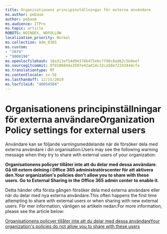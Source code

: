 ```yaml
---
title: Organisationens principinställningar för externa användare
ms.author: pebaum
author: pebaum
ms.audience: ITPro
ms.topic: article
ROBOTS: NOINDEX, NOFOLLOW
localization_priority: Normal
ms.collection: Adm_O365
ms.custom:
- "2674"
- "9000196"
ms.openlocfilehash: 18a313ef54d94374b475ebc7f98c8ad62c5b0ee7
ms.sourcegitcommit: 0f0186044a3597e42ad14c32ca58e7224344dcfa
ms.translationtype: MT
ms.contentlocale: sv-SE
ms.lasthandoff: 12/15/2019
ms.locfileid: "40054504"
---
```

# <a name="organization-policy-settings-for-external-users"></a><span data-ttu-id="943d3-102">Organisationens principinställningar för externa användare</span><span class="sxs-lookup"><span data-stu-id="943d3-102">Organization Policy settings for external users</span></span>

<span data-ttu-id="943d3-103">Användare kan se följande varningsmeddelande när de försöker dela med externa användare i din organisation:</span><span class="sxs-lookup"><span data-stu-id="943d3-103">Users may see the following warning message when they try to share with external users of your organization:</span></span> 

   <span data-ttu-id="943d3-104">**Organisationens policyer tillåter inte att du delar med dessa användare. Gå till extern delning i Office 365 administratörscenter för att aktivera den.**</span><span class="sxs-lookup"><span data-stu-id="943d3-104">**Your organization's policies don't allow you to share with these users. Go to External Sharing in the Office 365 admin center to enable it.**</span></span> 

<span data-ttu-id="943d3-105">Detta händer ofta första gången försöker dela med externa användare eller när du delar med nya externa användare.</span><span class="sxs-lookup"><span data-stu-id="943d3-105">This often happens the first time attempting to share with external users or when sharing with new external users.</span></span> <span data-ttu-id="943d3-106">För mer information, vänligen se artikeln nedan:</span><span class="sxs-lookup"><span data-stu-id="943d3-106">For more information, please see the article below:</span></span>

[<span data-ttu-id="943d3-107">Organisationens policyer tillåter inte att du delar med dessa användare</span><span class="sxs-lookup"><span data-stu-id="943d3-107">Your organization's policies do not allow you to share with these users</span></span>](https://docs.microsoft.com/sharepoint/support/administration/organization-policies-do-not-allow-you-to-share-with-users-error)






